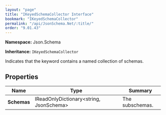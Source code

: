 ```yaml
---
layout: "page"
title: "IKeyedSchemaCollector Interface"
bookmark: "IKeyedSchemaCollector"
permalink: "/api/JsonSchema.Net/:title/"
order: "9.01.43"
---
```

**Namespace:** Json.Schema

**Inheritance:**
`IKeyedSchemaCollector`

Indicates that the keyword contains a named collection of schemas.

## Properties

| Name | Type | Summary |
|---|---|---|
| **Schemas** | IReadOnlyDictionary\<string, JsonSchema\> | The subschemas. |

